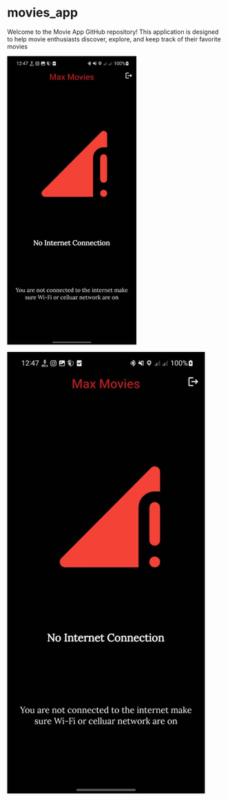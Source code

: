 # movies_app



Welcome to the Movie App GitHub repository! This application is designed to help movie enthusiasts discover, explore, and keep track of their favorite movies

<div>
  <img src="https://github.com/AhmedOsmanOmer/movies_app/blob/main/screenshots/WhatsApp%20Image%202023-10-11%20at%207.07.58%20AM(1).jpeg
" width="300" hight="300">
  
</div>

![Image Alt Text](https://github.com/AhmedOsmanOmer/movies_app/blob/main/screenshots/WhatsApp%20Image%202023-10-11%20at%207.07.58%20AM(1).jpeg
)
